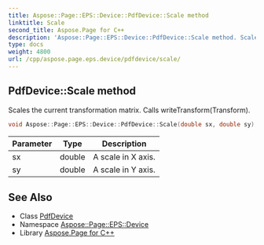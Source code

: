 ```yaml
---
title: Aspose::Page::EPS::Device::PdfDevice::Scale method
linktitle: Scale
second_title: Aspose.Page for C++
description: 'Aspose::Page::EPS::Device::PdfDevice::Scale method. Scales the current transformation matrix. Calls writeTransform(Transform) in C++.'
type: docs
weight: 4800
url: /cpp/aspose.page.eps.device/pdfdevice/scale/
---
```

## PdfDevice::Scale method


Scales the current transformation matrix. Calls writeTransform(Transform).

```cpp
void Aspose::Page::EPS::Device::PdfDevice::Scale(double sx, double sy) override
```


| Parameter | Type | Description |
| --- | --- | --- |
| sx | double | A scale in X axis. |
| sy | double | A scale in Y axis. |

## See Also

* Class [PdfDevice](../)
* Namespace [Aspose::Page::EPS::Device](../../)
* Library [Aspose.Page for C++](../../../)
